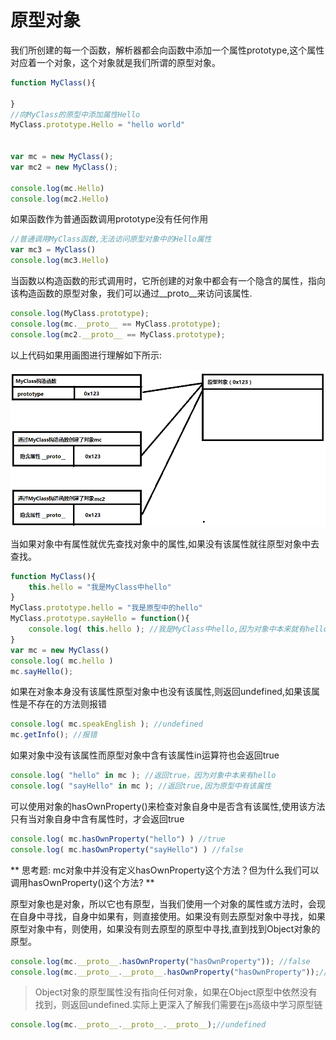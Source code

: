 # 原型对象

我们所创建的每一个函数，解析器都会向函数中添加一个属性prototype,这个属性对应着一个对象，这个对象就是我们所谓的原型对象。

```javascript
function MyClass(){

}
//向MyClass的原型中添加属性Hello
MyClass.prototype.Hello = "hello world"


var mc = new MyClass();			
var mc2 = new MyClass();

console.log(mc.Hello)
console.log(mc2.Hello)
```

如果函数作为普通函数调用prototype没有任何作用

```javascript
//普通调用MyClass函数,无法访问原型对象中的Hello属性
var mc3 = MyClass()
console.log(mc3.Hello)
```

当函数以构造函数的形式调用时，它所创建的对象中都会有一个隐含的属性，指向该构造函数的原型对象，我们可以通过__proto__来访问该属性.

```javascript
console.log(MyClass.prototype);
console.log(mc.__proto__ == MyClass.prototype);
console.log(mc2.__proto__ == MyClass.prototype);
```

以上代码如果用画图进行理解如下所示:

![](./images/prototype.png)

当如果对象中有属性就优先查找对象中的属性,如果没有该属性就往原型对象中去查找。

```javascript
function MyClass(){
	this.hello = "我是MyClass中hello"
}
MyClass.prototype.hello = "我是原型中的hello"
MyClass.prototype.sayHello = function(){
	console.log( this.hello ); //我是MyClass中hello,因为对象中本来就有hello属性
}
var mc = new MyClass()
console.log( mc.hello )
mc.sayHello();
```

如果在对象本身没有该属性原型对象中也没有该属性,则返回undefined,如果该属性是不存在的方法则报错

```javascript
console.log( mc.speakEnglish ); //undefined
mc.getInfo(); //报错
```

如果对象中没有该属性而原型对象中含有该属性in运算符也会返回true

```javascript
console.log( "hello" in mc ); //返回true，因为对象中本来有hello
console.log( "sayHello" in mc ); //返回true,因为原型中有该属性
```

可以使用对象的hasOwnProperty()来检查对象自身中是否含有该属性,使用该方法只有当对象自身中含有属性时，才会返回true

```javascript
console.log( mc.hasOwnProperty("hello") ) //true
console.log( mc.hasOwnProperty("sayHello") ) //false 
```

** 思考题: mc对象中并没有定义hasOwnProperty这个方法？但为什么我们可以调用hasOwnProperty()这个方法? **

原型对象也是对象，所以它也有原型，当我们使用一个对象的属性或方法时，会现在自身中寻找，自身中如果有，则直接使用。如果没有则去原型对象中寻找，如果原型对象中有，则使用，如果没有则去原型的原型中寻找,直到找到Object对象的原型。

```javascript
console.log(mc.__proto__.hasOwnProperty("hasOwnProperty")); //false
console.log(mc.__proto__.__proto__.hasOwnProperty("hasOwnProperty"));//true
```


> Object对象的原型属性没有指向任何对象，如果在Object原型中依然没有找到，则返回undefined.实际上更深入了解我们需要在js高级中学习原型链

```javascript
console.log(mc.__proto__.__proto__.__proto__);//undefined
```

